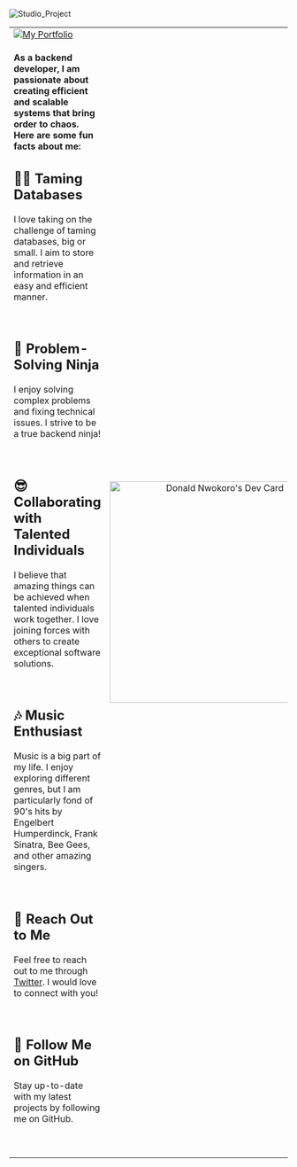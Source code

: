 ![Studio_Project](https://user-images.githubusercontent.com/89584431/216503042-d6ec35f1-be45-470f-90ec-38ebcb76f09d.gif)
<table>
  <tr>
    <td width="50%">
      <a href="https://github.com/DonGuillotine">
        <img src="https://img.shields.io/badge/my_portfolio-000?style=for-the-badge&logo=ko-fi&logoColor=white" alt="My Portfolio"/></a>
       <h4>As a backend developer, I am passionate about creating efficient and scalable systems that bring order to chaos. Here are some fun facts about me:</h4>
       <h2>💪🏿 Taming Databases</h2>
        <p>I love taking on the challenge of taming databases, big or small. I aim to store and retrieve information in an easy and efficient manner.</p>
        <br/>
        <h2>🚀 Problem-Solving Ninja</h2>
        <p>I enjoy solving complex problems and fixing technical issues. I strive to be a true backend ninja!</p>
        <br/>
          <h2>😎 Collaborating with Talented Individuals</h2>
          <p>I believe that amazing things can be achieved when talented individuals work together. I love joining forces with others to create exceptional software solutions.</p>
        <br/>
         <h2>🎶 Music Enthusiast</h2>
<p>Music is a big part of my life. I enjoy exploring different genres, but I am particularly fond of 90's hits by Engelbert Humperdinck, Frank Sinatra, Bee Gees, and other amazing singers.</p>
        <br/>
        <h2>📩 Reach Out to Me</h2>
<p>Feel free to reach out to me through <a href="https://twitter.com/_donGuillotine/">Twitter</a>. I would love to connect with you!</p>
        <br />
        <h2>💞️ Follow Me on GitHub</h2>
<p>Stay up-to-date with my latest projects by following me on GitHub.</p>
        <br/>
        <br />
    </td>
      <td align="center">
    <a href="https://app.daily.dev/DonGuillotine"><img src="https://api.daily.dev/devcards/b4681b96ff8545eb87624c936831470a.png?r=dfs" width="400" alt="Donald Nwokoro's Dev Card"/></a>
  </td>
  </tr>
</table>
